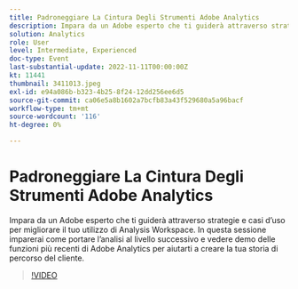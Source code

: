 ```yaml
---
title: Padroneggiare La Cintura Degli Strumenti Adobe Analytics
description: Impara da un Adobe esperto che ti guiderà attraverso strategie e casi d’uso per migliorare il tuo utilizzo di Analysis Workspace. In questa sessione imparerai come portare l’analisi al livello successivo e vedere demo delle funzioni più recenti di Adobe Analytics per aiutarti a creare la tua storia di percorso del cliente.
solution: Analytics
role: User
level: Intermediate, Experienced
doc-type: Event
last-substantial-update: 2022-11-11T00:00:00Z
kt: 11441
thumbnail: 3411013.jpeg
exl-id: e94a086b-b323-4b25-8f24-12dd256ee6d5
source-git-commit: ca06e5a8b1602a7bcfb83a43f529680a5a96bacf
workflow-type: tm+mt
source-wordcount: '116'
ht-degree: 0%

---
```


# Padroneggiare La Cintura Degli Strumenti Adobe Analytics

Impara da un Adobe esperto che ti guiderà attraverso strategie e casi d’uso per migliorare il tuo utilizzo di Analysis Workspace. In questa sessione imparerai come portare l’analisi al livello successivo e vedere demo delle funzioni più recenti di Adobe Analytics per aiutarti a creare la tua storia di percorso del cliente.

>[!VIDEO](https://video.tv.adobe.com/v/3411013/?quality=12&learn=on)
